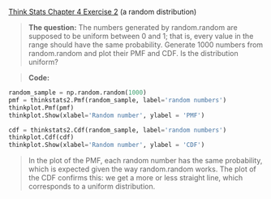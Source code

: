 [Think Stats Chapter 4 Exercise 2](http://greenteapress.com/thinkstats2/html/thinkstats2005.html#toc41) (a random distribution)

>**The question:** The numbers generated by random.random are supposed to be uniform between 0 and 1; that is, every value in the range should have the same probability. Generate 1000 numbers from random.random and plot their PMF and CDF. Is the distribution uniform?

>**Code:**
```python
random_sample = np.random.random(1000)
pmf = thinkstats2.Pmf(random_sample, label='random numbers')
thinkplot.Pmf(pmf)
thinkplot.Show(xlabel='Random number', ylabel = 'PMF')

cdf = thinkstats2.Cdf(random_sample, label='random numbers')
thinkplot.Cdf(cdf)
thinkplot.Show(xlabel='Random number', ylabel = 'CDF')
```
>In the plot of the PMF, each random number has the same probability, which is expected given the way random.random works. The plot of the CDF confirms this: we get a more or less straight line, which corresponds to a uniform distribution. 
